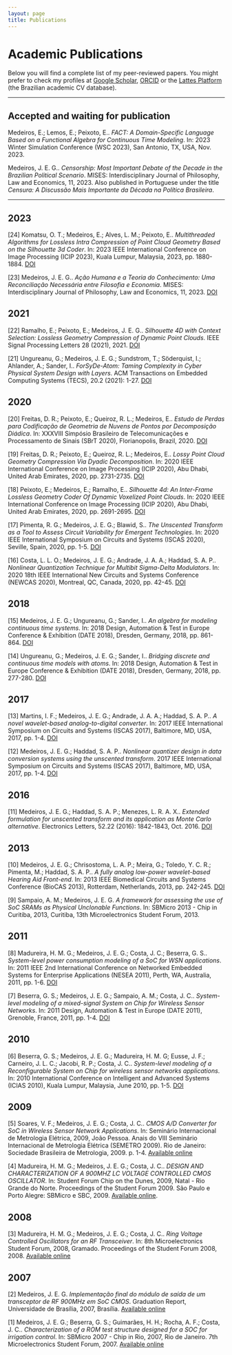 ```yaml
---
layout: page
title: Publications
---
```


# Academic Publications

Below you will find a complete list of my peer-reviewed papers. You might prefer to check my profiles at [Google Scholar](https://scholar.google.com/citations?user=uwoh_14AAAAJ&hl=en), [ORCID](https://orcid.org/0000-0001-6529-0780) or the [Lattes Platform](http://lattes.cnpq.br/2307490672260330) (the Brazilian academic CV database).

---

## Accepted and waiting for publication

Medeiros, E.; Lemos, E.; Peixoto, E.. *FACT: A Domain-Specific Language Based on a Functional Algebra for Continuous Time Modeling*. In: 2023 Winter Simulation Conference (WSC 2023), San Antonio, TX, USA, Nov. 2023.

Medeiros, J. E. G.. *Censorship: Most Important Debate of the Decade in the Brazilian Political Scenario*. MISES: Interdisciplinary Journal of Philosophy, Law and Economics, 11, 2023. Also published in Portuguese under the title *Censura: A Discussão Mais Importante da Década na Política Brasileira*.

---

## 2023

[24] Komatsu, O. T.; Medeiros, E.; Alves, L. M.; Peixoto, E.. *Multithreaded Algorithms for Lossless Intra Compression of Point Cloud Geometry Based on the Silhouette 3d Coder*. In: 2023 IEEE International Conference on Image Processing (ICIP 2023), Kuala Lumpur, Malaysia, 2023, pp. 1880-1884. [DOI](https://doi.org/10.1109%2Ficip49359.2023.10222713)

[23] Medeiros, J. E. G.. *Ação Humana e a Teoria do Conhecimento: Uma Reconciliação Necessária entre Filosofia e Economia*. MISES: Interdisciplinary Journal of Philosophy, Law and Economics, 11, 2023. [DOI](https://doi.org/10.30800/mises.2023.v11.1513)

## 2021

[22] Ramalho, E.; Peixoto, E.; Medeiros, J. E. G.. *Silhouette 4D with Context Selection: Lossless Geometry Compression of Dynamic Point Clouds*. IEEE Signal Processing Letters 28 (2021), 2021. [DOI](https://doi.org/10.1109%2Flsp.2021.3102525)

[21] Ungureanu, G.; Medeiros, J. E. G.; Sundstrom, T.; Söderquist, I.; Ahlander, A.; Sander, I.. *ForSyDe-Atom: Taming Complexity in Cyber Physical System Design with Layers*. ACM Transactions on Embedded Computing Systems (TECS), 20.2 (2021): 1-27. [DOI](https://doi.org/10.1145%2F3424667)


## 2020

[20] Freitas, D. R.; Peixoto, E.; Queiroz, R. L.; Medeiros, E.. *Estudo de Perdas para Codificação de Geometria de Nuvens de Pontos por Decomposição Diádica*. In: XXXVIII Simpósio Brasileiro de Telecomunicações e Processamento de Sinais (SBrT 2020), Florianopolis, Brazil, 2020. [DOI](https://doi.org/10.14209/sbrt.2020.1570658416)

[19] Freitas, D. R.; Peixoto, E.; Queiroz, R. L.; Medeiros, E.. *Lossy Point Cloud Geometry Compression Via Dyadic Decomposition*. In: 2020 IEEE International Conference on Image Processing (ICIP 2020), Abu Dhabi, United Arab Emirates, 2020, pp. 2731-2735. [DOI](https://doi.org/10.1109%2Ficip40778.2020.9190910)

[18] Peixoto, E.; Medeiros, E.; Ramalho, E.. *Silhouette 4d: An Inter-Frame Lossless Geometry Coder Of Dynamic Voxelized Point Clouds*. In: 2020 IEEE International Conference on Image Processing (ICIP 2020), Abu Dhabi, United Arab Emirates, 2020, pp. 2691-2695. [DOI](https://doi.org/10.1109%2Ficip40778.2020.9190648)

[17] Pimenta, R. G.; Medeiros, J. E. G.; Blawid, S.. *The Unscented Transform as a Tool to Assess Circuit Variability for Emergent Technologies*. In: 2020 IEEE International Symposium on Circuits and Systems (ISCAS 2020), Seville, Spain, 2020, pp. 1-5. [DOI](https://doi.org/10.1109%2Fiscas45731.2020.9181094)

[16] Costa, L. L. O.; Medeiros, J. E. G.; Andrade, J. A. A.; Haddad, S. A. P.. *Nonlinear Quantization Technique for Multibit Sigma-Delta Modulators*. In: 2020 18th IEEE International New Circuits and Systems Conference (NEWCAS 2020), Montreal, QC, Canada, 2020, pp. 42-45. [DOI](https://doi.org/10.1109%2Fnewcas49341.2020.9159816)


## 2018

[15] Medeiros, J. E. G.; Ungureanu, G.; Sander, I.. *An algebra for modeling continuous time systems*. In: 2018 Design, Automation & Test in Europe Conference & Exhibition (DATE 2018), Dresden, Germany, 2018, pp. 861-864. [DOI](https://doi.org/10.23919%2Fdate.2018.8342126)

[14] Ungureanu, G.; Medeiros, J. E. G.; Sander, I.. *Bridging discrete and continuous time models with atoms*. In: 2018 Design, Automation & Test in Europe Conference & Exhibition (DATE 2018), Dresden, Germany, 2018, pp. 277-280. [DOI](https://doi.org/10.23919%2Fdate.2018.8342019)


## 2017

[13] Martins, I. F.; Medeiros, J. E. G.; Andrade, J. A. A.; Haddad, S. A. P.. *A novel wavelet-based analog-to-digital converter*. In: 2017 IEEE International Symposium on Circuits and Systems (ISCAS 2017), Baltimore, MD, USA, 2017, pp. 1-4. [DOI](https://doi.org/10.1109%2Fiscas.2017.8050622)

[12] Medeiros, J. E. G.; Haddad, S. A. P.. *Nonlinear quantizer design in data conversion systems using the unscented transform*. 2017 IEEE International Symposium on Circuits and Systems (ISCAS 2017), Baltimore, MD, USA, 2017, pp. 1-4. [DOI](https://doi.org/10.1109%2Fiscas.2017.8050478)


## 2016

[11] Medeiros, J. E. G.; Haddad, S. A. P.; Menezes, L. R. A. X.. *Extended formulation for unscented transform and its application as Monte Carlo alternative*. Electronics Letters, 52.22 (2016): 1842-1843, Oct. 2016. [DOI](https://doi.org/10.1049%2Fel.2016.2867)


## 2013

[10] Medeiros, J. E. G.; Chrisostoma, L. A. P.; Meira, G.; Toledo, Y. C. R.; Pimenta, M.; Haddad, S. A. P.. *A fully analog low-power wavelet-based Hearing Aid Front-end*. In: 2013 IEEE Biomedical Circuits and Systems Conference (BioCAS 2013), Rotterdam, Netherlands, 2013, pp. 242-245. [DOI](https://doi.org/10.1109%2Fbiocas.2013.6679684)

[9] Sampaio, A. M.; Medeiros, J. E. G. *A framework for assessing the use of SoC SRAMs as Physical Unclonable Functions*. In: SBMicro 2013 - Chip in Curitiba, 2013, Curitiba, 13th Microelectronics Student Forum, 2013. 


## 2011

[8] Madureira, H. M. G.; Medeiros, J. E. G.; Costa, J. C.; Beserra, G. S.. *System-level power consumption modeling of a SoC for WSN applications*. In: 2011 IEEE 2nd International Conference on Networked Embedded Systems for Enterprise Applications (NESEA 2011), Perth, WA, Australia, 2011, pp. 1-6. [DOI](https://doi.org/10.1109%2Fnesea.2011.6144934)

[7] Beserra, G. S.; Medeiros, J. E. G.; Sampaio, A. M.; Costa, J. C.. *System-level modeling of a mixed-signal System on Chip for Wireless Sensor Networks*. In: 2011 Design, Automation & Test in Europe (DATE 2011), Grenoble, France, 2011, pp. 1-4. [DOI](https://doi.org/10.1109%2Fdate.2011.5763320)


## 2010

[6] Beserra, G. S.; Medeiros, J. E. G.; Madureira, H. M. G; Eusse, J. F.; Carneiro, J. L. C.; Jacobi, R. P.; Costa, J. C.. *System-level modeling of a Reconfigurable System on Chip for wireless sensor networks applications*. In: 2010 International Conference on Intelligent and Advanced Systems (ICIAS 2010), Kuala Lumpur, Malaysia, June 2010, pp. 1-5. [DOI](https://doi.org/10.1109%2Ficias.2010.5716264)


## 2009

[5] Soares, V. F.; Medeiros, J. E. G.; Costa, J. C.. *CMOS A/D Converter for SoC in Wireless Sensor Network Applications*. In: Seminário Internacional de Metrologia Elétrica, 2009, João Pessoa. Anais do VIII Seminário Internacional de Metrologia Elétrica (SEMETRO 2009). Rio de Janeiro: Sociedade Brasileira de Metrologia, 2009. p. 1-4. [Available online](https://www.academia.edu/download/41234803/CMOS_AD_Converter_for_SOC_in_Wireless_Se20160114-7159-1ylbb43.pdf20160115-19908-gpfn2j.pdf)

[4] Madureira, H. M. G.; Medeiros, J. E. G.; Costa, J. C.. *DESIGN AND CHARACTERIZATION OF A 900MHZ LC VOLTAGE CONTROLLED CMOS OSCILLATOR*. In: Student Forum Chip on the Dunes, 2009, Natal - Rio Grande do Norte. Proceedings of the Student Forum 2009. São Paulo e Porto Alegre: SBMicro e SBC, 2009. [Available online](https://sbmicro.org.br/sforum-eventos/sforum2009/madureira.pdf).


## 2008

[3] Madureira, H. M. G.; Medeiros, J. E. G.; Costa, J. C.. *Ring Voltage Controlled Oscillators for an RF Transceiver*. In: 8th Microelectronics Student Forum, 2008, Gramado. Proceedings of the Student Forum 2008, 2008. [Available online](https://sbmicro.org.br/sforum-eventos/sforum2008/11.pdf)


## 2007

[2] Medeiros, J. E. G. *Implementação final do módulo de saída de um transceptor de RF 900MHz em SoC CMOS*. Graduation Report, Universidade de Brasília, 2007, Brasília. [Available online](https://bdm.unb.br/bitstream/10483/907/1/2007_Jos%C3%A9EdilGuimar%C3%A3esdeMedeiros.pdf)

[1] Medeiros, J. E. G.; Beserra, G. S.; Guimarães, H. H.; Rocha, A. F.; Costa, J. C.. *Characterization of a ROM test structure designed for a SOC for irrigation control*. In: SBMicro 2007 - Chip in Rio, 2007, Rio de Janeiro. 7th Microelectronics Student Forum, 2007. [Available online](https://sbmicro.org.br/sforum-eventos/sforum2007/27_Arquivo_Final.pdf)
